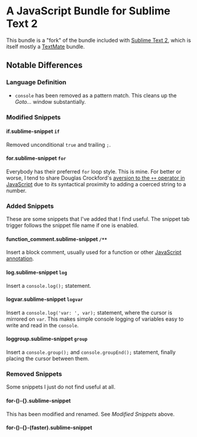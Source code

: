 # A JavaScript Bundle for Sublime Text 2

This bundle is a "fork" of the bundle included with [Sublime Text 2](http://sublimetext.com/2), which is itself mostly a [TextMate](http://macromates.com/) bundle.

## Notable Differences

### Language Definition
* `console` has been removed as a pattern match.  This cleans up the *Goto...* window substantially.

### Modified Snippets

#### if.sublime-snippet `if`
Removed unconditional `true` and trailing `;`.

#### for.sublime-snippet `for`
Everybody has their preferred `for` loop style.  This is mine.  For better or worse, I tend to share Douglas Crockford's [aversion to the `++` operator in JavaScript](http://javascript.crockford.com/code.html) due to its syntactical proximity to adding a coerced string to a number.

### Added Snippets
These are some snippets that I've added that I find useful.  The snippet tab trigger follows the snippet file name if one is enabled.

#### function_comment.sublime-snippet `/**`
Insert a block comment, usually used for a function or other [JavaScript annotation](http://code.google.com/closure/compiler/docs/js-for-compiler.html).

#### log.sublime-snippet `log`

Insert a `console.log();` statement.

#### logvar.sublime-snippet `logvar`

Insert a `console.log('var: ', var);` statement, where the cursor is mirrored on `var`.  This makes simple console logging of variables easy to write and read in the `console`.

#### loggroup.sublime-snippet `group`

Insert a `console.group();` and `console.groupEnd();` statement, finally placing the cursor between them.

### Removed Snippets
Some snippets I just do not find useful at all.

#### for-()-{}.sublime-snippet
This has been modified and renamed.  See *Modified Snippets* above.

#### for-()-{}-(faster).sublime-snippet
